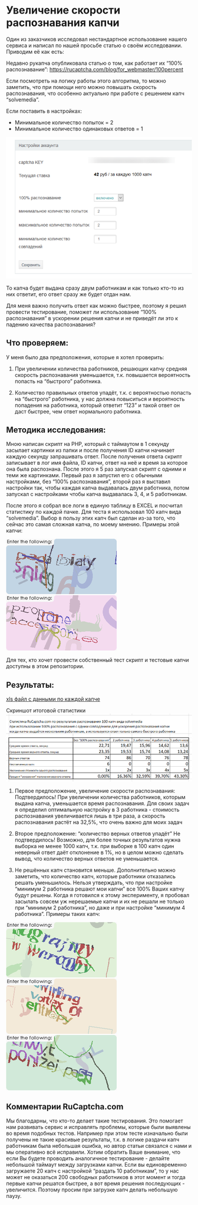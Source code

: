 # Увеличение скорости распознавания капчи

Один из заказчиков исследовал нестандартное использование нашего сервиса  и написал по нашей просьбе статью о своём исследовании. Приводим её как есть:

Недавно рукапча опубликовала статью о том, как работает их “100% распознавание”: https://rucaptcha.com/blog/for_webmaster/100percent

Если посмотреть на логику работы этого алгоритма, то можно заметить, что при помощи него можно повышать скорость распознавания, что особенно актуально при работе с решением капч “solvemedia”.


Если поставить в настройках:

* Минимальное количество попыток = 2
* Минимальное количество одинаковых ответов = 1

![Настройки](settings.png)

То капча будет выдана сразу двум работникам и как только кто-то из них ответит, его ответ сразу же будет отдан нам.

Для меня важно получить ответ как можно быстрее, поэтому я решил провести тестирование, поможет ли использование “100% распознавания” в ускорении решения капчи и не приведёт ли это к падению качества распознавания?


## Что проверяем:
У меня было два предположения, которые я хотел проверить:

1. При увеличении количества работников, решающих капчу средняя скорость распознавания уменьшается, т.к. повышается вероятность попасть на “быстрого” работника.

2. Количество правильных ответов упадёт, т.к. с вероятностью попасть на “быстрого” работника, у нас должна повыситься и вероятность попадения на работника, который ответит “123” и такой ответ он даст быстрее, чем ответ нормального работника.


## Методика исследования:
Мною написан скрипт на PHP, который с таймаутом в 1 секунду засылает картинки из папки и после получения ID капчи начинает каждую секунду запрашивать ответ. После получения ответа скрипт записывает в лог  имя файла, ID капчи, ответ на неё и время за которое она была распознана.
После этого я 5 раз запускал скрипт с одними и теми же картинками. Первый раз я запустил его с обычными настройками, без “100% распознавания”, второй раз я выставил настройки так, чтобы каждая капча выдавалась двум работника, потом запускал  с настройками чтобы капча выдавалась  3, 4, и 5 работникам.

После этого я собрал все логи в единую таблицу в EXCEL и  посчитал статистику по каждой пачке. 
Для теста я использовал 100 капч вида “solvemedia”. Выбор в пользу этих капч был сделан из-за того, что сейчас это самая сложная капча, по моему мнению. Примеры этой капчи:

![Пример капчи](captcha1.gif)
![Пример капчи](captcha2.gif)

Для тех, кто хочет провести собственный тест скрипт и тестовые капчи доступны в этом репозитории.

## Результаты:
[xls файл с данными по каждой капче](rucaptcha100percent.xlsx)

Скриншот итоговой статистики
![Статистика](stats.png)


1. Первое предположение, увеличение скорости распознавания:
Подтвердилось!
При увеличении количества работников, которым выдана капча, уменьшается время распознавания. Для своих задач я определил оптимальную настройку в 3 работника - стоимость распознавания увеличивается лишь в три раза, а скорость распознавания растёт на 32,5%, что очень важно для моих задач

2. Второе предположение: “количество верных ответов упадёт”
Не подтвердилось!
Возможно, для более точных результатов нужна выборка не менее 1000 капч, т.к. при выборке в 100 капч один неверный ответ даёт отклонение в 1%, но в целом  можно сделать вывод, что количество верных ответов не уменьшается.

3. Не решённых капч становится меньше.
Дополнительно можно заметить, что количество капч, которые работники отказались решать уменьшилось. Нельзя утверждать, что при настройке “минимум 2 работника решают мои капчи” все 100% Ваших капчу будут решены. Когда я готовился к этому эксперименту, я пробовал засылать совсем уж нерешаемые капчи и их не решали не только при “минимум 2 работника”, но даже и при настройке “минимум 4 работника”. Примеры таких капч:

![Пример капчи](captcha3.gif)
![Пример капчи](captcha4.gif)
![Пример капчи](captcha5.gif)

## Комментарии RuCaptcha.com 
Мы благодарны, что кто-то делает такие тестирования. Это помогает нам развивать сервис и исправлять проблемы, которые были выявлены во время подобных тестов. Например при этом тесте изначально были получены не такие красивые результаты, т.к. в логике раздачи капч работникам была небольшая ошибка, но автор статьи связался с нами и мы оперативно всё исправили.
Хотим обратить Ваше внимание, что если Вы будете проводить аналогичное тестирование - делайте небольшой таймаут между загрузками капчи. Если вы единовременно загружаете 20 капч с  настройкой “раздать 10 работникам”, то у нас может не оказаться 200 свободных работников в этот момент и тогда первые капчи решатся быстрее, а вот время решения последующих - увеличится. Поэтому просим при загрузке капч делать небольшую паузу.


